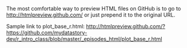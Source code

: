 
The most comfortable way to preview HTML files on GitHub is to go to http://htmlpreview.github.com/ or just prepend it to the original URL.

Sample link to plot_base_r.html:
http://htmlpreview.github.com/?https://github.com/mydatastory-dev/r_intro_class/blob/master/_episodes_html/plot_base_r.html
